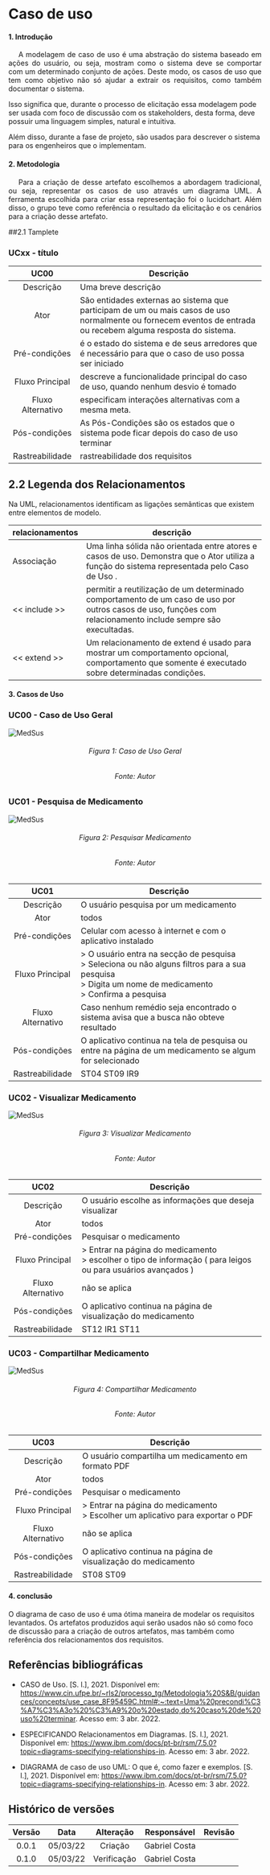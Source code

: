 # Caso de uso

#### 1. Introdução

<p style="text-indent: 20px; text-align: justify">
A modelagem de caso de uso é uma abstração do sistema baseado em ações do usuário, ou seja, mostram como o sistema
deve se comportar com um determinado conjunto de ações.  Deste modo, os casos de uso que tem como objetivo não só ajudar
a extrair os requisitos, como também documentar o sistema. 

Isso significa que, durante o processo de elicitação essa modelagem pode ser usada com foco de discussão com os stakeholders, 
desta forma, deve possuir uma linguagem simples, natural e intuitiva. 

Além disso, durante a fase de projeto, são usados para descrever o sistema para os engenheiros que o implementam. 
</p>

#### 2. Metodologia
<p style="text-indent: 20px; text-align: justify">
Para a criação de desse artefato escolhemos a abordagem tradicional, ou seja, representar os casos de uso através um diagrama UML.
A ferramenta escolhida para criar essa representação foi o lucidchart. Além disso, o grupo teve como referência o resultado da elicitação e os 
cenários para a criação desse artefato.  
</p>

##2.1 Tamplete 

### UCxx - título
|UC00|Descrição|
|       :-:                   |--|
|Descrição        |Uma breve descrição |
|Ator             |São entidades externas ao sistema que participam de um ou mais casos de uso normalmente ou fornecem eventos de entrada ou recebem alguma resposta do sistema.|
|Pré-condições    |é o estado do sistema e de seus arredores que é necessário para que o caso de uso possa ser iniciado|
|Fluxo Principal  |descreve a funcionalidade principal do caso de uso, quando nenhum desvio é tomado   |
|Fluxo Alternativo|especificam interações alternativas com a mesma meta.|
|Pós-condições    |As Pós-Condições são os estados que o sistema pode ficar depois do caso de uso terminar   |
|Rastreabilidade    | rastreabilidade dos requisitos |

## 2.2 Legenda dos Relacionamentos

Na UML, relacionamentos identificam as ligações semânticas que existem entre elementos de modelo.

| relacionamentos          | descrição |
| --------      | -------- |
| Associação | Uma linha sólida não orientada entre atores e casos de uso. Demonstra que o Ator utiliza a função do sistema representada pelo Caso de Uso .|
|  << include >>  |permitir a reutilização de um determinado comportamento de um caso de uso por outros casos de uso, funções com relacionamento include sempre são execultadas. |
|  << extend >>  | Um relacionamento de extend é usado para mostrar um comportamento opcional, comportamento que somente é executado sobre determinadas condições. |


#### 3. Casos de Uso
### UC00 - Caso de Uso Geral

![MedSus](../assets/usecase000.png)
<h6 style="text-align:center">Figura 1: Caso de Uso Geral</h6>
<h6 style="text-align: center">Fonte: Autor</h6>

### UC01 - Pesquisa de Medicamento

![MedSus](../assets/usecase001.png)
<h6 style="text-align:center">Figura 2: Pesquisar Medicamento</h6>
<h6 style="text-align: center">Fonte: Autor</h6>
 

|UC01|Descrição|
|       :-:                   |--|
|Descrição        |O usuário pesquisa por um medicamento   |
|Ator             |todos|
|Pré-condições    |Celular com acesso à internet e com o aplicativo instalado   |
|Fluxo Principal  | >  O usuário entra na secção de pesquisa <br> > Seleciona ou não alguns filtros para a sua pesquisa   <br> > Digita um nome de medicamento <br> > Confirma a pesquisa |
|Fluxo Alternativo|Caso nenhum remédio seja encontrado o sistema avisa que a busca não obteve resultado  |
|Pós-condições    |O aplicativo continua na tela de pesquisa ou entre na página de um medicamento se algum for selecionado|
|Rastreabilidade    | ST04 ST09 IR9 |



### UC02 - Visualizar Medicamento

![MedSus](../assets/usecase002.png)
<h6 style="text-align:center">Figura 3: Visualizar Medicamento</h6>
<h6 style="text-align: center">Fonte: Autor</h6>


|UC02|Descrição|
|       :-:                   |--|
|Descrição        | O usuário escolhe as informações que deseja visualizar |
|Ator             |todos|
|Pré-condições    | Pesquisar o medicamento |
|Fluxo Principal  | > Entrar na página do medicamento <br> >  escolher o tipo de informação ( para leigos ou para usuários avançados )|
|Fluxo Alternativo| não se aplica |
|Pós-condições    | O aplicativo continua na página de visualização do medicamento |
|Rastreabilidade    | ST12 IR1 ST11 |


### UC03 - Compartilhar Medicamento

![MedSus](../assets/usecase003.png)
<h6 style="text-align:center">Figura 4: Compartilhar Medicamento</h6>
<h6 style="text-align: center">Fonte: Autor</h6>

|UC03|Descrição|
|       :-:                   |--|
|Descrição        | O usuário compartilha um medicamento em formato PDF|
|Ator             |todos|
|Pré-condições    | Pesquisar o medicamento |
|Fluxo Principal  | > Entrar na página do medicamento <br> > Escolher um aplicativo para exportar o PDF   |
|Fluxo Alternativo| não se aplica |
|Pós-condições    | O aplicativo continua na página de visualização do medicamento |
|Rastreabilidade    | ST08 ST09 |

#### 4. conclusão

O diagrama de caso de uso é uma ótima maneira de modelar os requisitos levantados. Os artefatos produzidos aqui serão usados não só como foco de discussão para a criação de outros artefatos, mas também como referência dos relacionamentos dos requisitos.

## Referências bibliográficas

- CASO de Uso. [S. l.], 2021. Disponível em: https://www.cin.ufpe.br/~rls2/processo_tg/Metodologia%20S&B/guidances/concepts/use_case_8F95459C.html#:~:text=Uma%20precondi%C3%A7%C3%A3o%20%C3%A9%20o%20estado,do%20caso%20de%20uso%20terminar. Acesso em: 3 abr. 2022.

- ESPECIFICANDO Relacionamentos em Diagramas. [S. l.], 2021. Disponível em: https://www.ibm.com/docs/pt-br/rsm/7.5.0?topic=diagrams-specifying-relationships-in. Acesso em: 3 abr. 2022.

- DIAGRAMA de caso de uso UML: O que é, como fazer e exemplos. [S. l.], 2021. Disponível em: https://www.ibm.com/docs/pt-br/rsm/7.5.0?topic=diagrams-specifying-relationships-in. Acesso em: 3 abr. 2022.
## Histórico de versões

| Versão  |   Data   |                        Alteração                         | Responsável   |    Revisão    |
| :-----: | :------: | :------------------------------------------------------: | :---------:   | :-----------: |
|  0.0.1  | 05/03/22 |                         Criação                          | Gabriel Costa |         |
|  0.1.0  | 05/03/22 |                         Verificação                      | Gabriel Costa |         |
